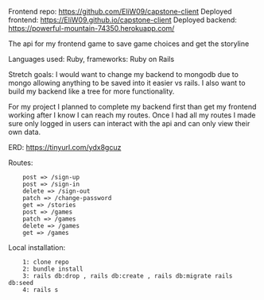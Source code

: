 Frontend repo: https://github.com/EliW09/capstone-client
Deployed frontend: https://EliW09.github.io/capstone-client
Deployed backend: https://powerful-mountain-74350.herokuapp.com/

The api for my frontend game to save game choices and get the storyline

Languages used: Ruby, frameworks: Ruby on Rails

Stretch goals: I would want to change my backend to mongodb due to mongo allowing anything to be saved into it easier vs rails. I also want to build my backend like a tree for more functionality.

For my project I planned to complete my backend first than get my frontend working after I know I can reach my routes. Once I had all my routes I made sure only logged in users can interact with the api and can only view their own data.

ERD: https://tinyurl.com/ydx8gcuz

Routes: 
```
    post => /sign-up
    post => /sign-in
    delete => /sign-out
    patch => /change-password
    get => /stories
    post => /games
    patch => /games
    delete => /games
    get => /games
```

Local installation:
```
    1: clone repo
    2: bundle install
    3: rails db:drop , rails db:create , rails db:migrate rails db:seed
    4: rails s
```